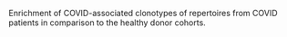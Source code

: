 Enrichment of COVID-associated clonotypes of repertoires from COVID patients in comparison to the healthy donor cohorts.